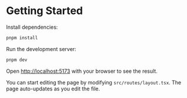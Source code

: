 # Getting Started
Install dependencies:
```bash
pnpm install
```
Run the development server:

```bash
pnpm dev
```

Open [http://localhost:5173](http://localhost:5173) with your browser to see the result.

You can start editing the page by modifying `src/routes/layout.tsx`. The page auto-updates as you edit the file.